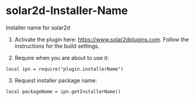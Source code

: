 # solar2d-Installer-Name
Installer name for solar2d


1. Activate the plugin here: https://www.solar2dplugins.com. Follow the instructions for the build settings.

2. Require when you are about to use it:  
```
local ipn = require("plugin.installerName")
```  

3. Request installer package name:  
```
local packageName = ipn.getInstallerName()
```
